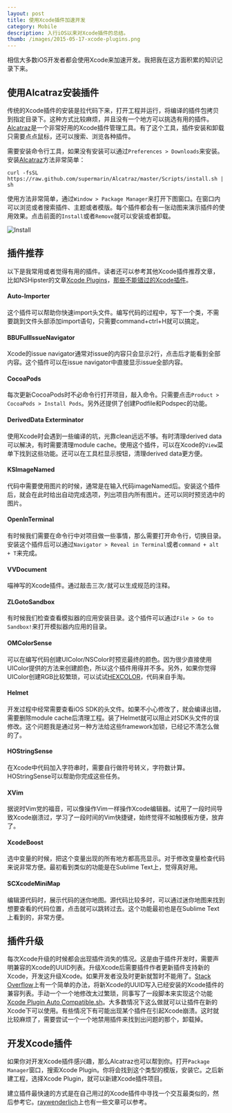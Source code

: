 ```yaml
---
layout: post
title: 使用Xcode插件加速开发
category: Mobile
description: 入行iOS以来对Xcode插件的总结。
thumb: /images/2015-05-17-xcode-plugins.png
---
```


相信大多数iOS开发者都会使用Xcode来加速开发。我把我在这方面积累的知识记录下来。

## 使用Alcatraz安装插件

传统的Xcode插件的安装是拉代码下来，打开工程并运行，将编译的插件包拷贝到指定目录下。这种方式比较麻烦，并且没有一个地方可以挑选有用的插件。
[Alcatraz]是一个非常好用的Xcode插件管理工具。有了这个工具，插件安装和卸载只需要点点鼠标，还可以搜索、浏览各种插件。

需要安装命令行工具，如果没有安装可以通过`Preferences > Downloads`来安装。安装[Alcatraz]方法非常简单：

```
curl -fsSL https://raw.github.com/supermarin/Alcatraz/master/Scripts/install.sh | sh
```

使用方法非常简单，通过`Window > Package Manager`来打开下图窗口。在窗口内可以浏览或者搜索插件、主题或者模版。每个插件都会有一张动图来演示插件的使用效果。点击前面的`Install`或者`Remove`就可以安装或者卸载。

![Install](https://camo.githubusercontent.com/919efe4e1e53237df51d7010c862bd5c04fd6a70/687474703a2f2f616c63617472617a2e696f2f696d616765732f73637265656e73686f744032782e706e67)

## 插件推荐

以下是我常用或者觉得有用的插件。读者还可以参考其他Xcode插件推荐文章，比如NSHipster的文章[Xcode Plugins](http://nshipster.com/xcode-plugins/)，[那些不能错过的Xcode插件](http://www.cocoachina.com/industry/20130918/7022.html)。

#### Auto-Importer

这个插件可以帮助你快速import头文件。编写代码的过程中，写下一个类，不需要跳到文件头部添加import语句，只需要command+ctrl+H就可以搞定。

#### BBUFullIssueNavigator

Xcode的issue navigator通常对issue的内容只会显示2行，点击后才能看到全部内容。这个插件可以在issue navigator中直接显示issue全部内容。

#### CocoaPods

每次更新CocoaPods时不必命令行打开项目，敲入命令。只需要点击`Product > CocoaPods > Install Pods`。另外还提供了创建Podfile和Podspec的功能。

#### DerivedData Exterminator

使用Xcode时会遇到一些编译的坑，光靠clean远远不够。有时清理derived data可以解决，有时需要清理module cache。使用这个插件，可以在Xcode的`View`菜单下找到这些功能。还可以在工具栏显示按钮，清理derived data更方便。

#### KSImageNamed

代码中需要使用图片的时候，通常是在输入代码imageNamed后。安装这个插件后，就会在此时给出自动完成选项，列出项目内所有图片。还可以同时预览选中的图片。

#### OpenInTerminal

有时候我们需要在命令行中对项目做一些事情，那么需要打开命令行，切换目录。安装这个插件后可以通过`Navigator > Reveal in Terminal`或者`command + alt + T`来完成。

#### VVDocument

喵神写的Xcode插件。通过敲击三次`/`就可以生成规范的注释。

#### ZLGotoSandbox

有时候我们检查查看模拟器的应用安装目录。这个插件可以通过`File > Go to Sandbox!`来打开模拟器内应用的目录。

#### OMColorSense

可以在编写代码创建UIColor/NSColor时预览最终的颜色。因为很少直接使用UIColor提供的方法来创建颜色，所以这个插件用得并不多。另外，如果你觉得UIColor创建RGB比较繁琐，可以试试[HEXCOLOR](https://gist.github.com/JohnWong/6dcc561c6e8228e99f8b)，代码来自手淘。

#### Helmet

开发过程中经常需要查看iOS SDK的头文件。如果不小心修改了，就会编译出错，需要删除module cache后清理工程。装了Helmet就可以阻止对SDK头文件的误修改。这个问题我是通过另一种方法给这些framework加锁，已经记不清怎么做的了。

#### HOStringSense

在Xcode中代码加入字符串时，需要自行做符号转义，字符数计算。HOStringSense可以帮助你完成这些任务。

#### XVim

据说时Vim党的福音，可以像操作Vim一样操作Xcode编辑器。试用了一段时间导致Xcode崩溃过，学习了一段时间的Vim快捷键，始终觉得不如触摸板方便，放弃了。

#### XcodeBoost

选中变量的时候，把这个变量出现的所有地方都高亮显示。对于修改变量检查代码来说非常方便。最初看到类似的功能是在Sublime Text上，觉得真好用。

#### SCXcodeMiniMap

编辑源代码时，展示代码的迷你地图。源代码比较多时，可以通过迷你地图来找到想要查看的代码位置，点击就可以跳转过去。这个功能最初也是在Sublime Text上看到的，非常方便。

## 插件升级

每次Xcode升级的时候都会出现插件消失的情况。这是由于插件开发时，需要声明兼容的Xcode的UUID列表。升级Xcode后需要插件作者更新插件支持新的Xcode，开发这升级Xcode。如果开发者没及时更新就暂时不能用了。[Stack Overflow](http://stackoverflow.com/questions/22324303/the-plugin-didnt-work-on-xcode-5-1)上有一个简单的办法，将新Xcode的UUID写入已经安装的Xcode插件的兼容列表。手动一个一个地修改太过繁琐，同事写了一段脚本来实现这个功能[Xcode Plugin Auto Compatible.sh](https://gist.github.com/sodabiscuit/41196f0ceb80bb9fdcd5)。大多数情况下这么做就可以让插件在新的Xcode下可以使用。有些情况下有可能出现某个插件在引起Xcode崩溃。这时就比较麻烦了，需要尝试一个一个地禁用插件来找到出问题的那个，卸载掉。

## 开发Xcode插件

如果你对开发Xcode插件感兴趣，那么Alcatraz也可以帮到你。打开`Package Manager`窗口，搜索Xcode Plugin。你将会找到这个类型的模版，安装它。之后新建工程，选择Xcode Plugin，就可以新建Xcode插件项目。

建立插件最快速的方式是在自己用过的Xcode插件中寻找一个交互最类似的，然后参考它。[raywenderlich](http://www.raywenderlich.com/94020/creating-an-xcode-plugin-part-1)上也有一些文章可以参考。

[Alcatraz]:https://github.com/supermarin/Alcatraz